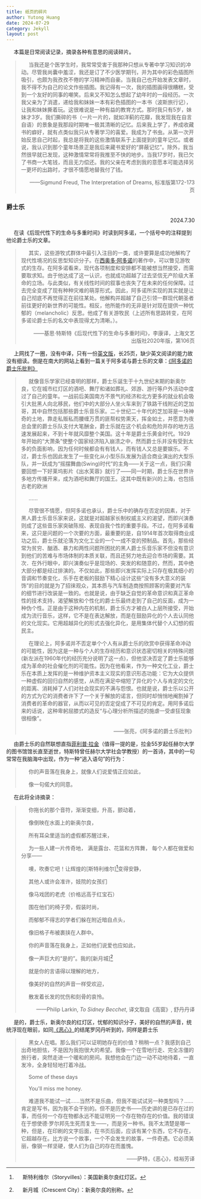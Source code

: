 ```yaml
---
title: 纸页的碎片
author: Yutong Huang
date: 2024-07-29
category: Jekyll
layout: post
---
```

<style>
     p {
    text-indent: 20px;
  }
</style>




本篇是日常阅读记录，摘录各种有意思的阅读碎片。

>当我还是个医学生时，我常常受害于我那种只想从专著中学习知识的冲动。尽管我尚囊中羞涩，我还是订了不少医学期刊，并为其中的彩色插图所吸引，也颇为我孜孜不倦的学习精神而自豪。当我自己也开始发表文章时，我不得不为自己的论文作些插图。我记得有一次，我的插图画得很糟糕，受到一个友好的同事的嘲笑。后来又不知怎么想起了幼年时的一段经历。一次我父亲为了消遣，递给我和妹妹一本有彩色插图的一本书（波斯旅行记），让我和妹妹撕着玩。这很难说是一种有益的教育方式。那时我只有5岁，妹妹才3岁。我们撕碎的书（一片一片的，就如洋蓟的花瓣，我发现我在自言自语）的景象是我那段时期唯一极其清晰的记忆。后来我上学了，养成收藏书的癖好，就有点类似我只从专著学习的喜爱。我成为了书虫。从第一次开始反思自己时起，我总是将我的这些激情联系于上面提到的童年记忆。或者说，我认识到那个童年场景正是我后来藏书爱好的“屏蔽记忆”。除外，我当然很早就已发现，这种激情常常将我推至不快的地步。当我17岁时，我已欠了书商一大笔钱，而且无力偿还。我的父亲在考虑到我的意愿本可能选择另一更坏的出路时，才很不情愿地替我付了钱。
> <p align="right">——Sigmund Freud, The Interpretation of Dreams, 标准版第172-173页</p>


### 爵士乐

<p align="right">2024.7.30</p>

在读《后现代性下的生命与多重时间》时读到阿多诺，一个括号中的注释提到他论爵士乐的文章。

>其实，这些游牧式群体中最引入注目的一类，或许要算是成功地解构了现代性境况的反思型知识分子。在[西奥多·阿多诺][1]的著作中，可以瞥见游牧式的生存。在阿多诺看来，现代各项制度和安排都不能被想当然接受，而需要取求知。由于他达成了这一认识，也就成功超越了过去坚信无产阶级大革命的立场。与此类似，有关线性时间的叙事也丧失了在未来的任何保障。过去完全变成了现有种种灾难的萌芽形式。因此，阿多诺所实现的其实就是让自己彻底不再觉得正在前往某处。他解构并超越了自己引领一群现代朝圣者前往更好的新世界的可能性。相反，他所能作的无非是针对现在提供一种忧郁的（melancholic）反思。他成了有关游牧民（上述所有思路转变，在阿多诺论爵士乐的名文中表现得尤为清晰。）。
><p align="right">——基思·特斯特《后现代性下的生命与多重时间》，李康译，上海文艺出版社2020年版，第106页</p>

上网找了一圈，没有中译，只有一份[英文版][2]，长25页，缺少英文阅读的能力故没有细读。倒是在南大的网站上看到一篇关于阿多诺与爵士乐的文章：[《阿多诺的爵士乐批判》][3]

>就像音乐学家已经查明的那样，爵士乐诞生于十九世纪末期的新奥尔良，它在城市红灯区的酒吧、舞厅和诸如葬礼、郊游、游行等户外活动中度过了自己的童年。一战前后美国南方不景气的经济和北方更多的就业机会吸引大批黑人向北移民，他们中的大部分人坐火车来到了铁路干线附近的芝加哥，其中自然包括那些爵士乐音乐家。二十世纪二十年代的芝加哥是一块神奇的土地，靠走私贩私而腰缠万贯的匪帮权势熏天，挥金如土，并愿意为夜总会里的爵士乐队支付大笔酬金，爵士乐就在这个机会和危险并存的地方迅速发展起来，不到十年就风靡整个美国。这十年是爵士乐黄金时代。1929年开始的“大萧条”使整个国家经济陷入崩溃之中，然而爵士乐并没有受到太多的负面影响，因为任何时候都会有有钱人，而有钱人又总是要娱乐。不过，爵士乐也因此发生了一些变化从小型乐队发展为适合商业演出的大型乐队，并一跃成为“摇摆舞曲(Swing)时代”的主角——关于这一点，我们只需要回想一下好莱坞影片《出水芙蓉》就行了——同一时期，爵士乐在世界许多地方传播开来，成为酒吧和舞厅的国王。这其中既有新兴的上海，也包括古老的欧洲
>
>……
>
>尽管很不情愿，但阿多诺也承认，爵士乐中的确存在否定的因素，对于黑人爵士乐音乐家来说，这就是对超越家长制权威主义的渴望，而即兴演奏则成了这些音乐家突破陈规、表现自我个性的重要手段。不过，在阿多诺看来，这只是问题的一个次要的方面，最重要的是，自1914年首次取得商业成功之后，爵士乐就沦落为文化工业的一个一成不变的预制品。首先，那些经常为贫穷、酗酒、暴力和两性问题所困扰的黑人爵士乐音乐家不但没有意识到他们的苦难与市场体制的本质关联，而且还努力地去迎合市场的需要。其次．在外行眼中，即兴演奏似乎是现场的、突发的和随意的，然而，其中绝大部分都是经过排演的。不仅如此，那些即兴发挥实际上只存在极其细小的音调和节奏变化，乐手在老板的鼓励下精心设计这些“没有多大意义的装饰”的目的就是为了招徕观众，其本质与汽车制造商按照顾客的需要对汽车的细节进行改装是一致的。也就是说，由于缺乏自觉的革命意识和真正革命性的技术支持，渴望解放和个性化的爵士乐最终走到了自己的反面，成为一种伪个性。正是由于这种内在的机制，爵士乐方才被白人上层所接受，开始成为流行音乐，这样，它不是在表达解放，而是在鼓励异化的个人去认同他的文化现实。它用超越异化的形式去强化异化，是用集体代替个人幻想的假民主。
>
>在理论上，阿多诺并不否定单个个人有从爵士乐的欣赏中获得革命冲动的可能性，因为这是一种与个人的生存经历和意识状态密切相关的特殊问题(新左派在1960年代的经历充分说明了这一点)，但他坚决否定了爵士乐能够成为革命的社会催化剂的可能性。因为在他看来，作为一种文化工业，爵士乐在本质上发挥的是一种维护资本主义现实的意识形态功能：它为大众提供一种虚假的回归自然的感觉，从而在满足中缩短了异化的个人与肯定的文化的距离、消耗掉了人们对社会现实的不满与怨恨。也就是说，爵士乐以公开的方式为它的消费者许下了一个关于解放的诺言，但同时却悄悄地阉割掉了消费者的革命的器官，从而以可见的否定促成了不可见的肯定。用阿多诺后来的话说，这种卑躬屈膝式的造反“与心理分析所描述的施虐一受虐狂现象很相像”。
><p align="right">——张亮，《阿多诺的爵士乐批判》</p>

由爵士乐的自然联想直指[菲利普·拉金][4]（值得一提的是，拉金55岁起任赫尔大学的图书馆馆长直至逝世，特斯特曾任赫尔大学社会学教授）的一首诗，其中的一句常常在我脑海中出现，作为一种“逃入语句”的行为：

>你的声音落在我身上，就像人们说爱情正应如此，
>
>像一句偌大的同意。

在此将全诗摘录：

>你拖长的那个音符，渐渐变细，升高，颤动着，
>
>像倒映在水面上的新奥尔良，
>
>所有耳朵里适当的虚假都苏醒过来，
>
>
>      
>为一些人建一片传奇地，
>满是露台、花篮和方阵舞，
>每个人都在做爱和分享——
>
>
>
>噢，吹奏它吧！让辉煌的[斯特利维尔][^2]变得安静，
>
>其他人或许会准许，妓院的女孩们
>
>像马戏团的老虎（价格远高于红宝石）
>
>
>
>围在他们的椅子旁，假装时尚，
>
>而郁郁不得志的学者们躲在附近暗自点头，
>
>像旧格子布被裹挟在人群中。
>
>
>
>你的声音落在我身上，正如他们说爱也应如此，
>
>像一声巨大的“是的”。我的[新月城][^1]
>
>就是你的言语得以理解的地方，
>
>
>
>像美好的自然的声音一样受欢迎，
>
>散发着长发的忧伤和刻骨的哀怜。
><p align="right">——Philip Larkin, <i>To Sidney Becchet</i>, 译文取自《高窗》, 舒丹丹译</p>
 
是的，爵士乐，新奥尔良的红灯区，忧郁的知识分子，美好的自然的声音，统统浮现在眼前，如同[《恶心》][5]的结尾罗冈丹听到的，同样是爵士乐

>黑女人在唱。那么我们可以证明她存在的价值？稍稍一点？我感到自己出奇地胆怯，不是因为我抱很大的希望。我像一个在雪地行走、完全冻僵的旅行者，突然走进一个暖和的房间。我想他会在门边一动不动地待着，一直发冷，全身轻轻地打着冷战。
>
>Some of these days
>
>You'll miss me honey.
>
>难道我不能试一试……当然不是乐曲，但我不能试试另一种类型吗？……肯定是写书，因为我不会干别的。但不是历史书——历史讲的是已存在过的事，而任何一个存在物都永远不能证明另一个存在物存在的价值。我的错误在于想使德·罗尔邦先生死而复生——，而是另一种书。我不太清楚是哪一种，但是，在印刷的文字后面，在书页后面，应该有某个东西，它不存在，它超越存在。比方说一个故事，一个不会发生的故事，一件奇遇。它必须美丽，像钢一样坚硬，使人们为自己的存在而羞愧。
><p align="right">——萨特，《恶心》，桂裕芳译</p>





[1]: https://en.wikipedia.org/wiki/Theodor_W._Adorno
[2]: https://www.docin.com/p-790825350.html
[3]: https://ptext.nju.edu.cn/bb/11/c12206a244497/page.htm
[4]: https://en.wikipedia.org/wiki/Philip_Larkin
[5]: https://weread.qq.com/web/bookDetail/266322d0813ab85b9g010c25

[^1]: 新月城（Crescent City）：新奥尔良的别称。
[^2]: 斯特利维尔（Storyvilles）：美国新奥尔良红灯区。
